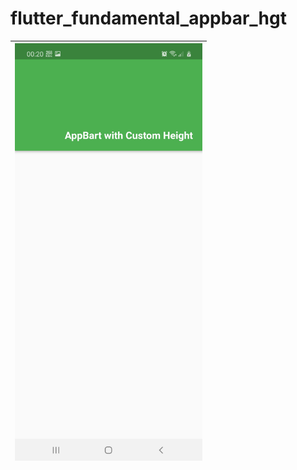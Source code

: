 # flutter_fundamental_appbar_hgt
 

 
|<img src="https://github.com/gzeinnumer/flutter_fundamental_appbar_hgt/blob/main/preview/flutter_fundamental_yt.jpg" width="300" />|
|--|
